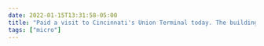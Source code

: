 ```yaml
---
date: 2022-01-15T13:31:58-05:00
title: "Paid a visit to Cincinnati's Union Terminal today. The building makes for a gorgeous museum, but how cool would it be if it were still the busy train station it was designed to be?"
tags: ["micro"]
---
```

